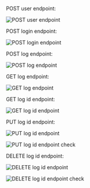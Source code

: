 POST user endpoint:

![POST user endpoint](./screenshots/postUserEndpoint.png)

POST login endpoint:

![POST login endpoint](./screenshots/postLoginEndpoint.png)

POST log endpoint:

![POST log endpoint](./screenshots/postLogEndpoint.png)

GET log endpoint:

![GET log endpoint](./screenshots/getLogEndpoint.png)

GET log id endpoint:

![GET log id endpoint](./screenshots/getLogIdEndpoint.png)

PUT log id endpoint:

![PUT log id endpoint](./screenshots/putLogIdEndpoint.png)

![PUT log id endpoint check](./screenshots/putLogIdEndpoint2.png)

DELETE log id endpoint:

![DELETE log id endpoint](./screenshots/deleteLogIdEndpoint.png)

![DELETE log id endpoint check](./screenshots/deleteLogIdEndpoint2.png)
